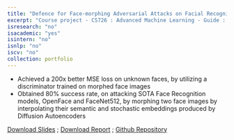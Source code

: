 ```yaml
---
title: "Defence for Face-morphing Adversarial Attacks on Facial Recognition Systems"
excerpt: "Course project - CS726 : Advanced Machine Learning - Guide : Prof. Sunita Sarawagi "
isresearch: "no"
isacademic: "yes"
isintern: "no"
isnlp: "no"
iscv: "no"
collection: portfolio
---
```


* Achieved a 200x better MSE loss on unknown faces, by utilizing a discriminator trained on morphed face images
* Obtained 80% success rate, on attacking SOTA Face Recognition models, OpenFace and FaceNet512, by morphing two
face images by interpolating their semantic and stochastic embeddings produced by Diffusion Autoencoders


[Download Slides](http://amparulekar.github.io/files/morpheus-presentation.pdf) ; [Download Report](http://amparulekar.github.io/files/morpheus-report.pdf) ; [Github Repository](https://github.com/Amparulekar/Defence-for-Face-morphing-Adversarial-Attacks-on-Facial-Recognition-Systems)
